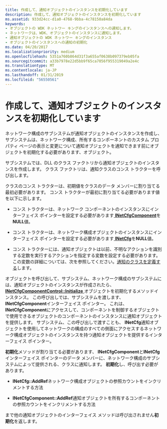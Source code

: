 ```yaml
---
title: 作成して、通知オブジェクトのインスタンスを初期化しています
description: 作成して、通知オブジェクトのインスタンスを初期化しています
ms.assetid: 933d24cc-d1a0-4768-9bba-4c78150a84da
keywords:
- オブジェクトの WDK ネットワー キングのインスタンスへの通知します。
- ネットワークは、WDK、オブジェクトのインスタンスに通知します。
- 通知オブジェクトの WDK ネットワー キングのインスタンス
- オブジェクトのインスタンスへの通知の初期化
ms.date: 04/20/2017
ms.localizationpriority: medium
ms.openlocfilehash: 5351a760b864d31f3a655af0638b097379eb05fa
ms.sourcegitcommit: a33b7978e22d5bb9f65ca7056f955319049a2e4c
ms.translationtype: MT
ms.contentlocale: ja-JP
ms.lasthandoff: 01/31/2019
ms.locfileid: "56550561"
---
```

# <a name="creating-and-initializing-an-instance-of-a-notify-object"></a>作成して、通知オブジェクトのインスタンスを初期化しています





ネットワーク構成のサブシステムが通知オブジェクトのインスタンスを作成し、サブシステムは、ネットワーク構成、所有するコンポーネントのカスタム プロパティ ページの表示と変更について通知オブジェクトを通知できます前にオブジェクトを初期化する必要があります、オブジェクト。

サブシステムでは、DLL のクラス ファクトリから通知オブジェクトのインスタンスを作成します。 クラス ファクトリは、通知クラスのコンス トラクターを呼び出します。

クラスのコンス トラクターは、初期値をクラスのデータ メンバーに割り当てる最初必要があります。 コンス トラクターが最初に割り当てる必要があります値を以下に示します。

-   コンス トラクターは、ネットワーク コンポーネントのインスタンスにインターフェイス ポインターを設定する必要があります[ **INetCfgComponent**](https://msdn.microsoft.com/library/windows/hardware/ff547715)を**NULL**値。

-   コンス トラクターは、ネットワーク構成オブジェクトのインスタンスにインターフェイス ポインターを設定する必要があります[ **INetCfg**](https://msdn.microsoft.com/library/windows/hardware/ff547694)を**NULL**値。

-   コンス トラクターには、通知オブジェクトは以前、不明なアクションを識別する定数を実行するアクションを指定する変数を設定する必要があります。 この変数の詳細については、次を参照してください。[通知のクラスを定義する](defining-a-notify-class.md)します。

オブジェクトを呼び出して、サブシステム、ネットワーク構成のサブシステムには、通知オブジェクトのインスタンスが作成されたら、 [ **INetCfgComponentControl::Initialize** ](https://msdn.microsoft.com/library/windows/hardware/ff547729)オブジェクトを初期化するメソッドインスタンス。 この呼び出しでは、サブシステムを渡します、 **INetCfgComponent**インターフェイス ポインター。 これは、 **INetCfgComponent**にアクセスして、コンポーネントを制御するオブジェクトで使用できるオブジェクトのコンポーネントのインスタンスに通知オブジェクトを提供します。 サブシステム、この呼び出しで渡すことも、 **INetCfg**通知オブジェクトを使用してネットワークの構成のすべての側面にアクセスするネットワーク構成オブジェクトのインスタンスを持つ通知オブジェクトを提供するインターフェイス ポインター。

**初期化**メソッドが割り当てる必要があります、 **INetCfgComponent**と**INetCfg**インターフェイス ポインターのデータ メンバーに、ネットワーク構成のサブシステムによって提供される、クラスに通知します。 **初期化**し、呼び出す必要があります。

-   **INetCfg::AddRef**ネットワーク構成オブジェクトの参照カウントをインクリメントする方法

-   **INetCfgComponent::AddRef**通知オブジェクトを所有するコンポーネントの参照カウントをインクリメントする方法

まで他の通知オブジェクトのインターフェイス メソッドは呼び出されません**初期化**を返します。

 

 





